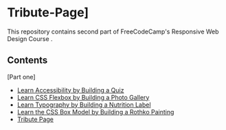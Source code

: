 # Tribute-Page]


This repository contains second part of FreeCodeCamp's Responsive Web Design Course .
## Contents
[Part one]
* [Learn Accessibility by Building a Quiz](https://github.com/Abdiwali-Eid/Tribute-Page/tree/main/Learn%20Accessibility%20by%20Building%20a%20Quiz)
* [Learn CSS Flexbox by Building a Photo Gallery](https://github.com/Abdiwali-Eid/Tribute-Page/tree/main/Learn%20CSS%20Flexbox%20by%20Building%20a%20Photo%20Gallery)
 * [Learn Typography by Building a Nutrition Label](https://github.com/Abdiwali-Eid/Tribute-Page/tree/main/Learn%20Typography%20by%20Building%20a%20Nutrition%20Label)
 * [Learn the CSS Box Model by Building a Rothko Painting](https://github.com/Abdiwali-Eid/Tribute-Page/tree/main/Learn%20the%20CSS%20Box%20Model%20by%20Building%20a%20Rothko%20Painting)
 * [Tribute Page](https://github.com/Abdiwali-Eid/Tribute-Page/tree/main/Tribute%20Page)
